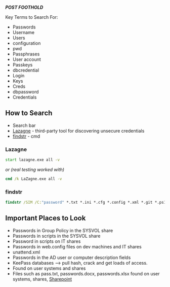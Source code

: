 ***POST FOOTHOLD***

Key Terms to Search For:
- Passwords
- Username
- Users
- configuration
- pwd
- Passphrases
- User account
- Passkeys
- dbcredential
- Login
- Keys
- Creds
- dbpassword
- Credentials

## How to Search
- Search bar
- [Lazagne](https://github.com/AlessandroZ/LaZagne) - third-party tool for discovering unsecure credentials
- [findstr](https://docs.microsoft.com/en-us/windows-server/administration/windows-commands/findstr) - cmd

### Lazagne
```cmd
start lazagne.exe all -v
```

*or (real testing worked with)*

```cmd
cmd /k LaZagne.exe all -v
```

### findstr
```cmd
findstr /SIM /C:"password" *.txt *.ini *.cfg *.config *.xml *.git *.ps1 *.yml
```

## Important Places to Look
- Passwords in Group Policy in the SYSVOL share
- Passwords in scripts in the SYSVOL share
- Password in scripts on IT shares
- Passwords in web.config files on dev machines and IT shares
- unattend.xml
- Passwords in the AD user or computer description fields
- KeePass databases --> pull hash, crack and get loads of access.
- Found on user systems and shares
- Files such as pass.txt, passwords.docx, passwords.xlsx found on user systems, shares, [Sharepoint](https://www.microsoft.com/en-us/microsoft-365/sharepoint/collaboration)

